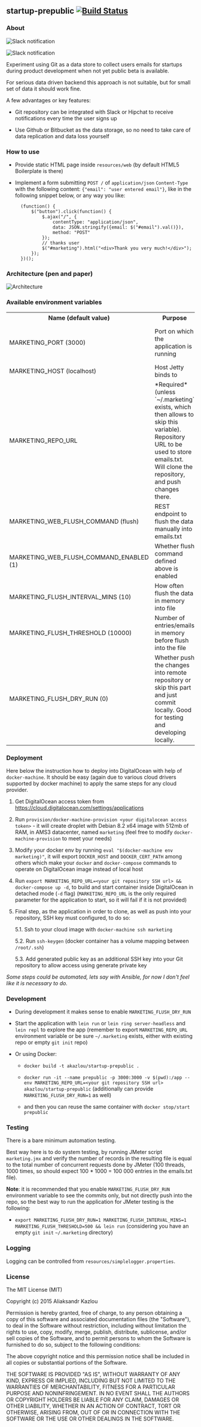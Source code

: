 ## startup-prepublic [![Build Status](https://travis-ci.org/zshamrock/startup-prepublic.svg?branch=master)](https://travis-ci.org/zshamrock/startup-prepublic)

### About

![Slack notification](screenshots/slack-notification.png)

![Slack notification](screenshots/git-log.png)

Experiment using Git as a data store to collect users emails for startups 
during product development when not yet public beta is available. 

For serious data driven backend this approach is not suitable, but for small set of data it should work fine.

A few advantages or key features:

- Git repository can be integrated with Slack or Hipchat to receive notifications every time the user signs up

- Use Github or Bitbucket as the data storage, so no need to take care of data replication and data loss yourself

### How to use

- Provide static HTML page inside `resources/web` (by default HTML5 Boilerplate is there)
- Implement a form submitting `POST /` of `application/json` `Content-Type` with the following content: `{"email": "user entered email"}`, like in the following snippet below, 
or any way you like:

        
        (function() {
            $("button").click(function() {
                $.ajax("/", {
                    contentType: "application/json",
                    data: JSON.stringify({email: $("#email").val()}),
                    method: "POST"
                });
                // thanks user
                $("#marketing").html("<div>Thank you very much!</div>");
            });
        })();
        

### Architecture (pen and paper)

![Architecture](architecture/small.jpg)

### Available environment variables

<table>
    <tr>
        <th>Name (default value)</th>
        <th>Purpose</th>
        <th>Possible values</th>
    </tr>
    <tr>
        <td>MARKETING_PORT (3000)</td>
        <td>Port on which the application is running</td>
        <td>Any available port. As application is supposed to be run in Docker container, default value is a good one.</td>
    </tr>
    <tr>
        <td>MARKETING_HOST (localhost)</td>
        <td>Host Jetty binds to</td>
        <td>&nbsp;</td>
    </tr>
    <tr>
        <td>MARKETING_REPO_URL</td>
        <td>*Required* (unless `~/.marketing` exists, which then allows to skip this variable). Repository URL to be used to store emails.txt. Will clone the repository, and push changes there.</td>
        <td>Existing URL on Github or Bitbucket using SSH protocol.</td>
    </tr>
    <tr>
        <td>MARKETING_WEB_FLUSH_COMMAND (flush)</td>
        <td>REST endpoint to flush the data manually into emails.txt</td>
        <td>Any REST endpoint of your choice without slash</td>
    </tr>
    <tr>
        <td>MARKETING_WEB_FLUSH_COMMAND_ENABLED (1)</td>
        <td>Whether flush command defined above is enabled</td>
        <td>1 | 0. 0 - to disable flush the data in memory manually from REST</td>
    </tr>
    <tr>
        <td>MARKETING_FLUSH_INTERVAL_MINS (10)</td>
        <td>How often flush the data in memory into file</td>
        <td>&nbsp;</td>
    </tr>
    <tr>
        <td>MARKETING_FLUSH_THRESHOLD (10000)</td>
        <td>Number of entries/emails in memory before flush into the file</td>
        <td>&nbsp;</td>
    </tr>
    <tr>
        <td>MARKETING_FLUSH_DRY_RUN (0)</td>
        <td>Whether push the changes into remote repository or skip this part and just commit locally. Good for testing and developing locally. </td>
        <td>1 | 0. 1 - to enable dry run, so no push will be performed. MARKETING_REPO_URL still must be valid as it will do clone first.</td>
    </tr>
</table>

### Deployment

Here below the instruction how to deploy into DigitalOcean with help of `docker-machine`. It should be easy (again due to various cloud drivers supported by docker machine) to apply the same steps for any cloud provider.

1. Get DigitalOcean access token from https://cloud.digitalocean.com/settings/applications

2. Run `provision/docker-machine-provision <your digitalocean access token>` - it will create droplet with Debian 8.2 x64 image with 512mb of RAM, in AMS3 datacenter, named `marketing` (feel free to modify `docker-machine-provision` to meet your needs)

3. Modify your docker env by running `eval "$(docker-machine env marketing)"`, it will export `DOCKER_HOST` and `DOCKER_CERT_PATH` among others which make your `docker` and `docker-compose` commands to operate on DigitalOcean image instead of local host

4. Run `export MARKETING_REPO_URL=<your git repository SSH url> && docker-compose up -d`, to build and start container inside DigitalOcean in detached mode (`-d` flag) (`MARKETING_REPO_URL` is the only required parameter for the application to start, so it will fail if it is not provided)

5. Final step, as the application in order to clone, as well as push into your repository, SSH key must configured, to do so:

    5.1. Ssh to your cloud image with `docker-machine ssh marketing`
    
    5.2. Run `ssh-keygen` (docker container has a volume mapping between `/root/.ssh`)

    5.3. Add generated public key as an additional SSH key into your Git repository to allow access using generate private key

*Some steps could be automated, lets say with Ansible, for now I don't feel like it is necessary to do.*

### Development

- During development it makes sense to enable `MARKETING_FLUSH_DRY_RUN`

- Start the application with `lein run` or `lein ring server-headless` and `lein repl` to explore the app (remember to export `MARKETING_REPO_URL` environment variable or be sure `~/.marketing` exists, either with existing repo or empty `git init` repo)

- Or using Docker:

    - `docker build -t akazlou/startup-prepublic .` 

    - `docker run -it --name prepublic -p 3000:3000 -v $(pwd):/app --env MARKETING_REPO_URL=<your git repository SSH url> akazlou/startup-prepublic` (additionally can provide `MARKETING_FLUSH_DRY_RUN=1` as well)

    - and then you can reuse the same container with `docker stop/start prepublic`

### Testing

There is a bare minimum automation testing. 

Best way here is to do system testing, by running JMeter script `marketing.jmx` and verify the number of records in the resulting file is equal to the total number of concurrent requests done by JMeter (100 threads, 1000 times, so should expect 100 * 1000 = 100 000 entries in the emails.txt file). 

**Note**: it is recommended that you enable `MARKETING_FLUSH_DRY_RUN` environment variable to see the commits only, but not directly push into the repo, so the best way to run the application for JMeter testing is the following:

- `export MARKETING_FLUSH_DRY_RUN=1 MARKETING_FLUSH_INTERVAL_MINS=1 MARKETING_FLUSH_THRESHOLD=500 && lein run` (considering you have an empty `git init` `~/.marketing` directory)

### Logging

Logging can be controlled from `resources/simplelogger.properties`.

### License
The MIT License (MIT)

Copyright (c) 2015 Aliaksandr Kazlou

Permission is hereby granted, free of charge, to any person obtaining a copy
of this software and associated documentation files (the "Software"), to deal
in the Software without restriction, including without limitation the rights
to use, copy, modify, merge, publish, distribute, sublicense, and/or sell
copies of the Software, and to permit persons to whom the Software is
furnished to do so, subject to the following conditions:

The above copyright notice and this permission notice shall be included in all
copies or substantial portions of the Software.

THE SOFTWARE IS PROVIDED "AS IS", WITHOUT WARRANTY OF ANY KIND, EXPRESS OR
IMPLIED, INCLUDING BUT NOT LIMITED TO THE WARRANTIES OF MERCHANTABILITY,
FITNESS FOR A PARTICULAR PURPOSE AND NONINFRINGEMENT. IN NO EVENT SHALL THE
AUTHORS OR COPYRIGHT HOLDERS BE LIABLE FOR ANY CLAIM, DAMAGES OR OTHER
LIABILITY, WHETHER IN AN ACTION OF CONTRACT, TORT OR OTHERWISE, ARISING FROM,
OUT OF OR IN CONNECTION WITH THE SOFTWARE OR THE USE OR OTHER DEALINGS IN THE
SOFTWARE.
